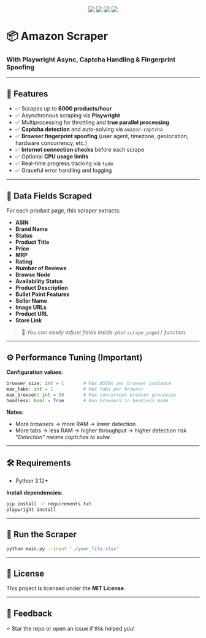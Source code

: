 <p align="center">
  <img src="https://img.shields.io/badge/python-3.12%2B-blue?style=for-the-badge" />
  <img src="https://img.shields.io/badge/playwright-async-green?style=for-the-badge" />
  <img src="https://img.shields.io/badge/captcha-solving-orange?style=for-the-badge" />
  <img src="https://img.shields.io/badge/fingerprint-spoofing-purple?style=for-the-badge" />
</p>

# 📦 Amazon Scraper

### With Playwright Async, Captcha Handling & Fingerprint Spoofing

---

## 📑 Features

- ✅ Scrapes up to **6000 products/hour**
- ✅ Asynchronous scraping via **Playwright**
- ✅ Multiprocessing for throttling and **true parallel processing**
- ✅ **Captcha detection** and auto-solving via `amazon-captcha`
- ✅ **Browser fingerprint spoofing** (user agent, timezone, geolocation, hardware concurrency, etc.)
- ✅ **Internet connection checks** before each scrape
- ✅ Optional **CPU usage limits**
- ✅ Real-time progress tracking via `tqdm`
- ✅ Graceful error handling and logging

---

## 📄 Data Fields Scraped

For each product page, this scraper extracts:

- **ASIN**
- **Brand Name**
- **Status**
- **Product Title**
- **Price**
- **MRP**
- **Rating**
- **Number of Reviews**
- **Browse Node**
- **Availability Status**
- **Product Description**
- **Bullet Point Features**
- **Seller Name**
- **Image URLs**
- **Product URL**
- **Store Link**

> 📌 *You can easily adjust fields inside your `scrape_page()` function.*

---

## ⚙️ Performance Tuning (Important)

**Configuration values:**

```python
browser_size: int = 1       # Max ASINs per browser instance
max_tabs: int = 1           # Max tabs per browser
max_browser: int = 50       # Max concurrent browser processes
headless: bool = True       # Run browsers in headless mode
```

**Notes:**

- More browsers → more RAM → lower detection
- More tabs → less RAM → higher throughput → higher detection risk  
*"Detection" means captchas to solve*

---

## 🛠️ Requirements

- Python 3.12+

**Install dependencies:**

```bash
pip install -r requirements.txt
playwright install
```

---

## 🚀 Run the Scraper

```bash
python main.py --input './your_file.xlsx'
```

---

## 📜 License

This project is licensed under the **MIT License**.

---

## 💬 Feedback

⭐ Star the repo or open an issue if this helped you!
